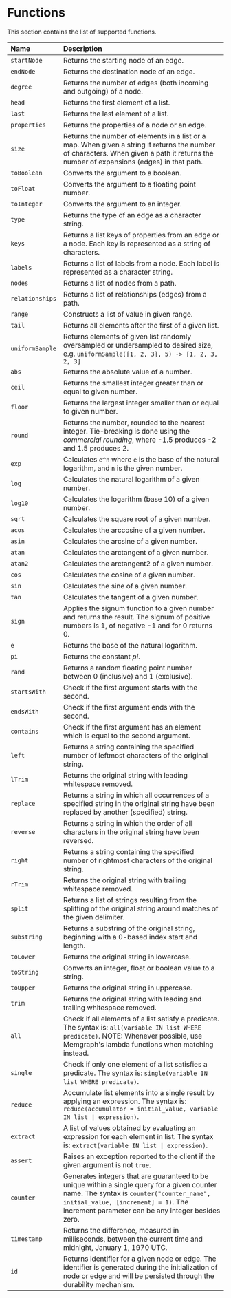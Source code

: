 # Functions

This section contains the list of supported functions.

| Name | Description |
| :--- | :--- |
| `startNode` | Returns the starting node of an edge. |
| `endNode` | Returns the destination node of an edge. |
| `degree` | Returns the number of edges \(both incoming and outgoing\) of a node. |
| `head` | Returns the first element of a list. |
| `last` | Returns the last element of a list. |
| `properties` | Returns the properties of a node or an edge. |
| `size` | Returns the number of elements in a list or a map. When given a string it returns the number of characters. When given a path it returns the number of expansions \(edges\) in that path. |
| `toBoolean` | Converts the argument to a boolean. |
| `toFloat` | Converts the argument to a floating point number. |
| `toInteger` | Converts the argument to an integer. |
| `type` | Returns the type of an edge as a character string. |
| `keys` | Returns a list keys of properties from an edge or a node. Each key is represented as a string of characters. |
| `labels` | Returns a list of labels from a node. Each label is represented as a character string. |
| `nodes` | Returns a list of nodes from a path. |
| `relationships` | Returns a list of relationships \(edges\) from a path. |
| `range` | Constructs a list of value in given range. |
| `tail` | Returns all elements after the first of a given list. |
| `uniformSample` | Returns elements of given list randomly oversampled or undersampled to desired size, e.g. `uniformSample([1, 2, 3], 5) -> [1, 2, 3, 2, 3]` |
| `abs` | Returns the absolute value of a number. |
| `ceil` | Returns the smallest integer greater than or equal to given number. |
| `floor` | Returns the largest integer smaller than or equal to given number. |
| `round` | Returns the number, rounded to the nearest integer. Tie-breaking is done using the _commercial rounding_,  where -1.5 produces -2 and 1.5 produces 2. |
| `exp` | Calculates `e^n` where `e` is the base of the natural logarithm, and `n` is the given number. |
| `log` | Calculates the natural logarithm of a given number. |
| `log10` | Calculates the logarithm \(base 10\) of a given number. |
| `sqrt` | Calculates the square root of a given number. |
| `acos` | Calculates the arccosine of a given number. |
| `asin` | Calculates the arcsine of a given number. |
| `atan` | Calculates the arctangent of a given number. |
| `atan2` | Calculates the arctangent2 of a given number. |
| `cos` | Calculates the cosine of a given number. |
| `sin` | Calculates the sine of a given number. |
| `tan` | Calculates the tangent of a given number. |
| `sign` | Applies the signum function to a given number and returns the result. The signum of positive numbers is 1, of negative -1 and for 0 returns 0. |
| `e` | Returns the base of the natural logarithm. |
| `pi` | Returns the constant _pi_. |
| `rand` | Returns a random floating point number between 0 \(inclusive\) and 1 \(exclusive\). |
| `startsWith` | Check if the first argument starts with the second. |
| `endsWith` | Check if the first argument ends with the second. |
| `contains` | Check if the first argument has an element which is equal to the second argument. |
| `left` | Returns a string containing the specified number of leftmost characters of the original string. |
| `lTrim` | Returns the original string with leading whitespace removed. |
| `replace` | Returns a string in which all occurrences of a specified string in the original string have been replaced by another \(specified\) string. |
| `reverse` | Returns a string in which the order of all characters in the original string have been reversed. |
| `right` | Returns a string containing the specified number of rightmost characters of the original string. |
| `rTrim` | Returns the original string with trailing whitespace removed. |
| `split` | Returns a list of strings resulting from the splitting of the original string around matches of the given delimiter. |
| `substring` | Returns a substring of the original string, beginning with a 0-based index start and length. |
| `toLower` | Returns the original string in lowercase. |
| `toString` | Converts an integer, float or boolean value to a string. |
| `toUpper` | Returns the original string in uppercase. |
| `trim` | Returns the original string with leading and trailing whitespace removed. |
| `all` | Check if all elements of a list satisfy a predicate. The syntax is: `all(variable IN list WHERE predicate)`.  NOTE: Whenever possible, use Memgraph's lambda functions when matching instead. |
| `single` | Check if only one element of a list satisfies a predicate. The syntax is: `single(variable IN list WHERE predicate)`. |
| `reduce` | Accumulate list elements into a single result by applying an expression. The syntax is: `reduce(accumulator = initial_value, variable IN list \| expression)`. |
| `extract` | A list of values obtained by evaluating an expression for each element in list. The syntax is: `extract(variable IN list \| expression)`. |
| `assert` | Raises an exception reported to the client if the given argument is not `true`. |
| `counter` | Generates integers that are guaranteed to be unique within a single query for a given counter name. The syntax is `counter("counter_name", initial_value, [increment] = 1)`. The increment parameter can be any integer besides zero. |
| `timestamp` | Returns the difference, measured in milliseconds, between the current time and midnight, January 1, 1970 UTC. |
| `id` | Returns identifier for a given node or edge. The identifier is generated during the initialization of node or edge and will be persisted through the durability mechanism. |

